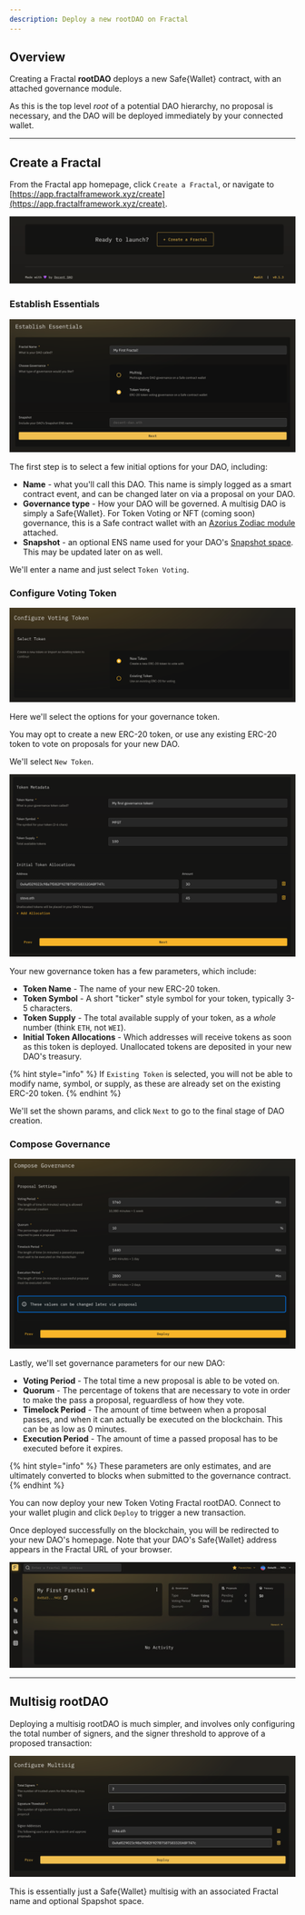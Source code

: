 ```yaml
---
description: Deploy a new rootDAO on Fractal
---
```


## Overview

Creating a Fractal **rootDAO** deploys a new Safe{Wallet} contract, with an attached governance module.

As this is the top level *root* of a potential DAO hierarchy, no proposal is necessary, and the DAO will be deployed immediately by your connected wallet.

---

## Create a Fractal

From the Fractal app homepage, click `Create a Fractal`, or navigate to [https://app.fractalframework.xyz/create](https://app.fractalframework.xyz/create).

![](../.gitbook/assets/create-dao.png)

### Establish Essentials

![](../.gitbook/assets/establish-essentials.png)

The first step is to select a few initial options for your DAO, including:

- **Name** - what you'll call this DAO. This name is simply logged as a smart contract event, and can be changed later on via a proposal on your DAO.
- **Governance type** - How your DAO will be governed. A multisig DAO is simply a Safe{Wallet}.  For Token Voting or NFT (coming soon) governance, this is a Safe contract wallet with an [Azorius Zodiac module](https://github.com/decent-dao/fractal-contracts) attached.
- **Snapshot** - an optional ENS name used for your DAO's [Snapshot space](https://docs.snapshot.org/user-guides/spaces/create). This may be updated later on as well.

We'll enter a name and just select `Token Voting`.

### Configure Voting Token

![](../.gitbook/assets/token1.png)

Here we'll select the options for your governance token.

You may opt to create a new ERC-20 token, or use any existing ERC-20 token to vote on proposals for your new DAO.

We'll select `New Token`.

![](../.gitbook/assets/token2.png)

Your new governance token has a few parameters, which include:

- **Token Name** - The name of your new ERC-20 token.
- **Token Symbol** - A short "ticker" style symbol for your token, typically 3-5 characters.
- **Token Supply** - The total available supply of your token, as a *whole* number (think `ETH`, not `WEI`).
- **Initial Token Allocations** - Which addresses will receive tokens as soon as this token is deployed.  Unallocated tokens are deposited in your new DAO's treasury.

{% hint style="info" %}
If `Existing Token` is selected, you will not be able to modify name, symbol, or supply, as these are already set on the existing ERC-20 token.
{% endhint %}

We'll set the shown params, and click `Next` to go to the final stage of DAO creation.

### Compose Governance

![](../.gitbook/assets/compose.png)

Lastly, we'll set governance parameters for our new DAO:

- **Voting Period** - The total time a new proposal is able to be voted on.
- **Quorum** - The percentage of tokens that are necessary to vote in order to make the pass a proposal, reguardless of how they vote.
- **Timelock Period** - The amount of time between when a proposal passes, and when it can actually be executed on the blockchain.  This can be as low as 0 minutes.
- **Execution Period** - The amount of time a passed proposal has to be executed before it expires.

{% hint style="info" %}
These parameters are only estimates, and are ultimately converted to blocks when submitted to the governance contract.
{% endhint %}

You can now deploy your new Token Voting Fractal rootDAO.  Connect to your wallet plugin and click `Deploy` to trigger a new transaction.

Once deployed successfully on the blockchain, you will be redirected to your new DAO's homepage. Note that your DAO's Safe{Wallet} address appears in the Fractal URL of your browser.

![](../.gitbook/assets/newdao.png)

---

## Multisig rootDAO

Deploying a multisig rootDAO is much simpler, and involves only configuring the total number of signers, and the signer threshold to approve of a proposed transaction:

![](../.gitbook/assets/newmultisig.png)

This is essentially just a Safe{Wallet} multisig with an associated Fractal name and optional Spapshot space.